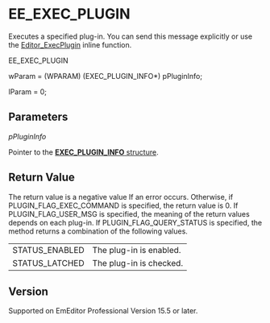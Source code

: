 # EE\_EXEC\_PLUGIN

Executes a specified plug-in. You can send this message explicitly or use
the [Editor\_ExecPlugin](../macro/editor_execplugin) inline function.

EE\_EXEC\_PLUGIN

wParam = (WPARAM) (EXEC\_PLUGIN\_INFO\*) pPluginInfo;

lParam = 0;

## Parameters

_pPluginInfo_

Pointer to the [**EXEC\_PLUGIN\_INFO** structure](../structure/exec_plugin_info).

## Return Value

The return value is a negative value If an error occurs. Otherwise, if PLUGIN\_FLAG\_EXEC\_COMMAND is specified, the return value is 0. If PLUGIN\_FLAG\_USER\_MSG is specified, the meaning of the return values depends on each plug-in. If PLUGIN\_FLAG\_QUERY\_STATUS is specified, the method returns a combination of the following values.

|     |     |
| --- | --- |
| STATUS\_ENABLED | The plug-in is enabled. |
| STATUS\_LATCHED | The plug-in is checked. |

## Version

Supported on EmEditor Professional Version 15.5 or later.

